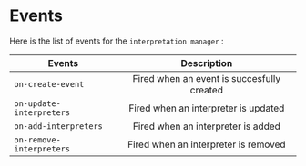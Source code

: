 # Events


Here is the list of events for the `interpretation manager` : 


| Events                 | Description           | 
| -------------           |:-------------:|    
| `on-create-event`          | Fired when an event is succesfully created |
| `on-update-interpreters`          | Fired when an interpreter is updated|
| `on-add-interpreters`          | Fired when an interpreter is added |
| `on-remove-interpreters`          | Fired when an interpreter is removed |
